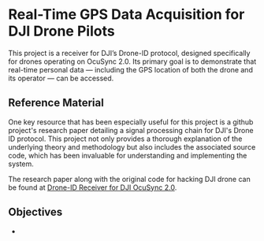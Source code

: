 # Real-Time GPS Data Acquisition for DJI Drone Pilots

This project is a receiver for DJI’s Drone-ID protocol, designed specifically for drones operating on OcuSync 2.0. Its primary goal is to demonstrate that real-time personal data — including the GPS location of both the drone and its operator — can be accessed.

## Reference Material

One key resource that has been especially useful for this project is a github project's research paper detailing a signal processing chain for DJI's Drone ID protocol. This project not only provides a thorough explanation of the underlying theory and methodology but also includes the associated source code, which has been invaluable for understanding and implementing the system.

The research paper along with the original code for hacking DJI drone can be found at [Drone-ID Receiver for DJI OcuSync 2.0](https://github.com/RUB-SysSec/DroneSecurity).

## Objectives
* 
